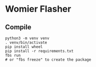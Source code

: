 # Womier Flasher

## Compile

```
python3 -m venv venv
. venv/bin/activate
pip install wheel
pip install -r requirements.txt
fbs run
# or "fbs freeze" to create the package
```
